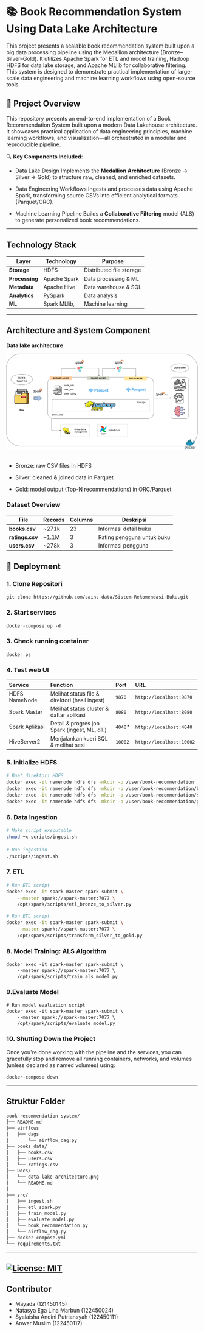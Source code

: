 
# 📚 Book Recommendation System Using Data Lake Architecture

This project presents a scalable book recommendation system built upon a big data processing pipeline using the Medallion architecture (Bronze–Silver–Gold). It utilizes Apache Spark for ETL and model training, Hadoop HDFS for data lake storage, and Apache MLlib for collaborative filtering. This system is designed to demonstrate practical implementation of large-scale data engineering and machine learning workflows using open-source tools.

## 📘 Project Overview

This repository presents an end-to-end implementation of a Book Recommendation System built upon a modern Data Lakehouse architecture. It showcases practical application of data engineering principles, machine learning workflows, and visualization—all orchestrated in a modular and reproducible pipeline.

🔍 **Key Components Included**:

- Data Lake Design 
  Implements the **Medallion Architecture** (Bronze → Silver → Gold) to structure raw, cleaned, and enriched datasets.

- Data Engineering Workflows
  Ingests and processes data using Apache Spark, transforming source CSVs into efficient analytical formats (Parquet/ORC).

- Machine Learning Pipeline
  Builds a **Collaborative Filtering** model (ALS) to generate personalized book recommendations.
---
## Technology Stack

| Layer | Technology | Purpose |
|-------|------------|---------|
| **Storage** | HDFS | Distributed file storage |
| **Processing** | Apache Spark | Data processing & ML |
| **Metadata** | Apache Hive | Data warehouse & SQL |
| **Analytics** | PySpark | Data analysis |
| **ML** | Spark MLlib,  | Machine learning |

---

## Architecture and System Component

**Data lake architecture**

![Deskripsi gambar](docs/data-lake-architecture.png)

## 
- Bronze: raw CSV files in HDFS

- Silver: cleaned & joined data in Parquet

- Gold: model output (Top-N recommendations) in ORC/Parquet


###  Dataset Overview

| File | Records | Columns | Deskripsi |
|------|---------|---------|-----------|
| **books.csv** | ~271k | 23 | Informasi detail buku |
| **ratings.csv** | ~1.1M | 3 | Rating pengguna untuk buku |
| **users.csv** | ~278k | 3 | Informasi pengguna |

## 📝 Deployment

### 1. Clone Repositori 

```
git clone https://github.com/sains-data/Sistem-Rekomendasi-Buku.git
```
### 2. Start services
```
docker-compose up -d
```
### 3. Check running container
```
docker ps
```
### 4. Test web UI
| Service           | Function                               | Port | URL  |
| :--------------- | :-------------------------------------------- | :------------ | :--------------------------------- |
| HDFS NameNode    | Melihat status file & direktori (hasil ingest) | `9870`        | `http://localhost:9870`            |
| Spark Master     | Melihat status cluster & daftar aplikasi      | `8080`        | `http://localhost:8080`            |
| Spark Aplikasi   | Detail & progres job Spark (ingest, ML, dll.) | `4040`* | `http://localhost:4040`            |
| HiveServer2      | Menjalankan kueri SQL & melihat sesi          | `10002`       | `http://localhost:10002`           |

### 5. Initialize HDFS

   ```bash
   # Buat direktori HDFS
   docker exec -it namenode hdfs dfs -mkdir -p /user/book-recommendation
   docker exec -it namenode hdfs dfs -mkdir -p /user/book-recommendation/bronze
   docker exec -it namenode hdfs dfs -mkdir -p /user/book-recommendation/silver
   docker exec -it namenode hdfs dfs -mkdir -p /user/book-recommendation/gold
   ```
### 6. Data Ingestion

```bash
# Make script executable
chmod +x scripts/ingest.sh

# Run ingestion
./scripts/ingest.sh
```

### 7. ETL
```bash
# Run ETL script
docker exec -it spark-master spark-submit \
    --master spark://spark-master:7077 \
    /opt/spark/scripts/etl_bronze_to_silver.py
```

```bash
# Run ETL script
docker exec -it spark-master spark-submit \
    --master spark://spark-master:7077 \
    /opt/spark/scripts/transform_silver_to_gold.py

```

### 8. Model Training: ALS Algorithm

```
docker exec -it spark-master spark-submit \
    --master spark://spark-master:7077 \
    /opt/spark/scripts/train_als_model.py
```

### 9.Evaluate Model 
```
# Run model evaluation script
docker exec -it spark-master spark-submit \
    --master spark://spark-master:7077 \
    /opt/spark/scripts/evaluate_model.py

```

### 10. Shutting Down the Project

Once you're done working with the pipeline and the services, you can gracefully stop and remove all running containers, networks, and volumes (unless declared as named volumes) using:
```
docker-compose down
```
---
## Struktur Folder

```
book-recommendation-system/
├── README.md
├── airflows
│   ├── dags 
│       └── airflow_dag.py
├── books_data/
│   ├── books.csv
│   ├── users.csv
│   └── ratings.csv
├── Docs/
│   └── data-lake-architecture.png
|   └── README.md
|
├── src/
│   ├── ingest.sh   
│   ├── etl_spark.py
│   ├── train_model.py
│   ├── evaluate_model.py
│   └── book_recommendation.py
│   └── airflow_dag.py
├── docker-compose.yml
└── requirements.txt
```

--- 
[![License: MIT](https://img.shields.io/badge/License-MIT-yellow.svg)](LICENSE)
---

## Contributor

- Mayada (121450145)
- Natasya Ega Lina Marbun (122450024)
- Syalaisha Andini Putriansyah (122450111)
- Anwar Muslim (122450117)


